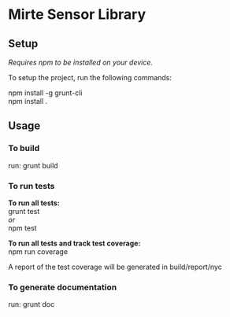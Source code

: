 # Mirte Sensor Library

## Setup

*Requires npm to be installed on your device.*

To setup the project, run the following commands:

npm install -g grunt-cli  
npm install .

## Usage

### **To build**
run: grunt build

### **To run tests**

**To run all tests:**  
grunt test  
*or*  
npm test     

**To run all tests and track test coverage:**  
npm run coverage 

A report of the test coverage will be generated in build/report/nyc


### **To generate documentation**

run: grunt doc  